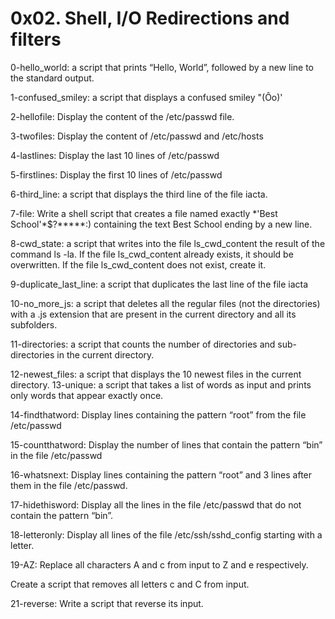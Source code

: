 # 0x02. Shell, I/O Redirections and filters

0-hello_world: a script that prints “Hello, World”, followed by a new line to the standard output.

1-confused_smiley: a script that displays a confused smiley "(Ôo)'

2-hellofile: Display the content of the /etc/passwd file.

3-twofiles: Display the content of /etc/passwd and /etc/hosts

4-lastlines: Display the last 10 lines of /etc/passwd

5-firstlines: Display the first 10 lines of /etc/passwd

6-third_line: a script that displays the third line of the file iacta.

7-file: Write a shell script that creates a file named exactly \*\'Best School\'\*$\?\*\*\*\*\*:) containing the text Best School ending by a new line.

8-cwd_state: a script that writes into the file ls_cwd_content the result of the command ls -la. If the file ls_cwd_content already exists, it should be overwritten. If the file ls_cwd_content does not exist, create it.

9-duplicate_last_line: a script that duplicates the last line of the file iacta

10-no_more_js:  a script that deletes all the regular files (not the directories) with a .js extension that are present in the current directory and all its subfolders.

11-directories: a script that counts the number of directories and sub-directories in the current directory.

12-newest_files: a script that displays the 10 newest files in the current directory.
13-unique: a script that takes a list of words as input and prints only words that appear exactly once.

14-findthatword: Display lines containing the pattern “root” from the file /etc/passwd

15-countthatword: Display the number of lines that contain the pattern “bin” in the file /etc/passwd

16-whatsnext: Display lines containing the pattern “root” and 3 lines after them in the file /etc/passwd.

17-hidethisword: Display all the lines in the file /etc/passwd that do not contain the pattern “bin”.

18-letteronly: Display all lines of the file /etc/ssh/sshd_config starting with a letter.

19-AZ: Replace all characters A and c from input to Z and e respectively.

Create a script that removes all letters c and C from input.

21-reverse: Write a script that reverse its input.

